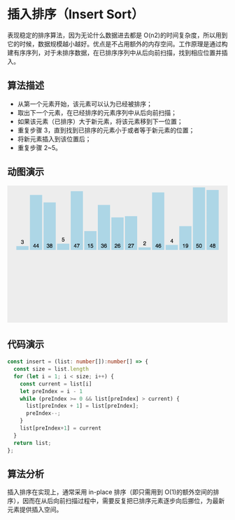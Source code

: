 # 插入排序（Insert Sort）

表现稳定的排序算法，因为无论什么数据进去都是 O(n2)的时间复杂度，所以用到它的时候，数据规模越小越好。优点是不占用额外的内存空间。工作原理是通过构建有序序列，对于未排序数据，在已排序序列中从后向前扫描，找到相应位置并插入。

## 算法描述

- 从第一个元素开始，该元素可以认为已经被排序；
- 取出下一个元素，在已经排序的元素序列中从后向前扫描；
- 如果该元素（已排序）大于新元素，将该元素移到下一位置；
- 重复步骤 3，直到找到已排序的元素小于或者等于新元素的位置；
- 将新元素插入到该位置后；
- 重复步骤 2~5。

## 动图演示

![插入排序](../../../../assets/ranuts/sort/insert.gif)

## 代码演示

```ts
const insert = (list: number[]):number[] => {
  const size = list.length
  for (let i = 1; i < size; i++) {
    const current = list[i]
    let preIndex = i - 1
    while (preIndex >= 0 && list[preIndex] > current) {
      list[preIndex + 1] = list[preIndex];
      preIndex--;
    }
    list[preIndex+1] = current
  }
  return list;
};
```

## 算法分析

插入排序在实现上，通常采用 in-place 排序（即只需用到 O(1)的额外空间的排序），因而在从后向前扫描过程中，需要反复把已排序元素逐步向后挪位，为最新元素提供插入空间。
